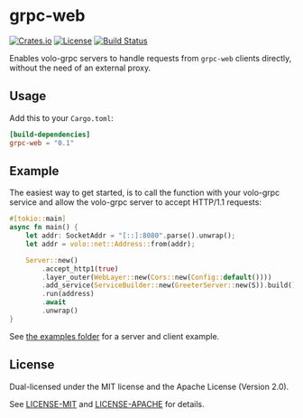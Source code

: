 # grpc-web

[![Crates.io][crates-badge]][crates-url]
[![License][license-badge]][license-url]
[![Build Status][actions-badge]][actions-url]

[crates-badge]: https://img.shields.io/crates/v/grpc-web.svg
[crates-url]: https://crates.io/crates/grpc-web
[license-badge]: https://img.shields.io/crates/l/grpc-web.svg
[license-url]: #license
[actions-badge]: https://github.com/Millione/grpc-web/actions/workflows/ci.yaml/badge.svg
[actions-url]: https://github.com/Millione/grpc-web/actions

Enables volo-grpc servers to handle requests from `grpc-web` clients directly, without the need of an external proxy.

## Usage

Add this to your `Cargo.toml`:

```toml
[build-dependencies]
grpc-web = "0.1"
```

## Example

The easiest way to get started, is to call the function with your volo-grpc service and allow the volo-grpc server to accept HTTP/1.1 requests:

```rust
#[tokio::main]
async fn main() {
    let addr: SocketAddr = "[::]:8080".parse().unwrap();
    let addr = volo::net::Address::from(addr);

    Server::new()
        .accept_http1(true)
        .layer_outer(WebLayer::new(Cors::new(Config::default())))
        .add_service(ServiceBuilder::new(GreeterServer::new(S)).build())
        .run(address)
        .await
        .unwrap()
}
```

See [the examples folder][example] for a server and client example.

[example]: https://github.com/Millione/grpc-web/tree/main/examples/src

## License

Dual-licensed under the MIT license and the Apache License (Version 2.0).

See [LICENSE-MIT](https://github.com/Millione/grpc-web/blob/main/LICENSE-MIT) and [LICENSE-APACHE](https://github.com/Millione/grpc-web/blob/main/LICENSE-APACHE) for details.
